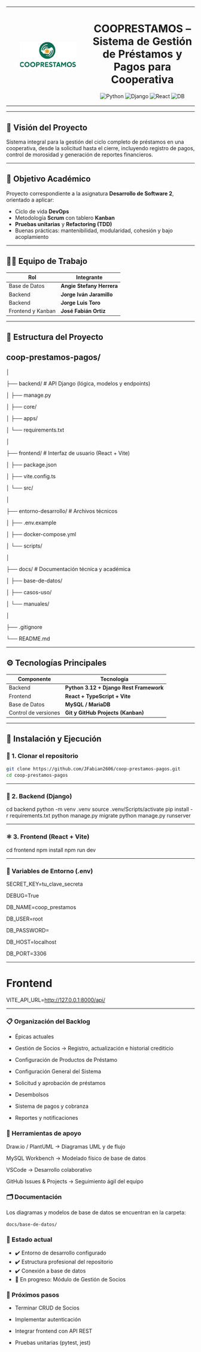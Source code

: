 <table>
  <tr>
    <td width="210" align="center" valign="middle">
      <img src="docs/img/logo-cooprestamos-sin-fondo.png" alt="Logo COOPRESTAMOS" width="150">
    </td>
    <td valign="middle">
      <h1 align="center">COOPRESTAMOS – Sistema de Gestión de Préstamos y Pagos para Cooperativa</h1>
      <p align="center">
        <img alt="Python" src="https://img.shields.io/badge/Python-3.12-informational">
        <img alt="Django" src="https://img.shields.io/badge/Django-REST-success">
        <img alt="React" src="https://img.shields.io/badge/React-Vite-blue">
        <img alt="DB" src="https://img.shields.io/badge/DB-MySQL%2FMariaDB-yellow">
      </p>
    </td>
  </tr>
</table>

<hr/>



## 👀 Visión del Proyecto
Sistema integral para la gestión del ciclo completo de préstamos en una cooperativa, desde la solicitud hasta el cierre, incluyendo registro de pagos, control de morosidad y generación de reportes financieros.

---

## 🎯 Objetivo Académico
Proyecto correspondiente a la asignatura **Desarrollo de Software 2**, orientado a aplicar:

- Ciclo de vida **DevOps**
- Metodología **Scrum** con tablero **Kanban**
- **Pruebas unitarias** y **Refactoring (TDD)**
- Buenas prácticas: mantenibilidad, modularidad, cohesión y bajo acoplamiento

---

## 👨‍💻 Equipo de Trabajo
| Rol | Integrante |
|-----|-------------|
| Base de Datos | **Angie Stefany Herrera** |
| Backend | **Jorge Iván Jaramillo** |
| Backend | **Jorge Luis Toro** |
| Frontend y Kanban | **José Fabián Ortiz** |

---

## 📁 Estructura del Proyecto

## coop-prestamos-pagos/
│

├── backend/ # API Django (lógica, modelos y endpoints)

│ ├── manage.py

│ ├── core/

│ ├── apps/

│ └── requirements.txt

│

├── frontend/ # Interfaz de usuario (React + Vite)

│ ├── package.json

│ ├── vite.config.ts

│ └── src/

│

├── entorno-desarrollo/ # Archivos técnicos

│ ├── .env.example

│ ├── docker-compose.yml

│ └── scripts/

│

├── docs/ # Documentación técnica y académica

│ ├── base-de-datos/

│ ├── casos-uso/

│ └── manuales/

│

├── .gitignore

└── README.md

---

## ⚙️ Tecnologías Principales

| Componente | Tecnología |
|-------------|-------------|
| Backend | **Python 3.12 + Django Rest Framework** |
| Frontend | **React + TypeScript + Vite** |
| Base de Datos | **MySQL / MariaDB** |
| Control de versiones | **Git y GitHub Projects (Kanban)** |

---

## 🚀 Instalación y Ejecución

### 🔧 1. Clonar el repositorio
```bash
git clone https://github.com/JFabian2606/coop-prestamos-pagos.git
cd coop-prestamos-pagos
```

---

### 🐍 2. Backend (Django)

cd backend
python -m venv .venv
source .venv/Scripts/activate
pip install -r requirements.txt
python manage.py migrate
python manage.py runserver

---

### ⚛️ 3. Frontend (React + Vite)
cd frontend
npm install
npm run dev

---

### 🧩 Variables de Entorno (.env)
SECRET_KEY=tu_clave_secreta

DEBUG=True

DB_NAME=coop_prestamos

DB_USER=root

DB_PASSWORD=

DB_HOST=localhost

DB_PORT=3306

---

# Frontend
VITE_API_URL=http://127.0.0.1:8000/api/

---

### 📋 Organización del Backlog

- Épicas actuales

- Gestión de Socios → Registro, actualización e historial crediticio

- Configuración de Productos de Préstamo

- Configuración General del Sistema

- Solicitud y aprobación de préstamos

- Desembolsos

- Sistema de pagos y cobranza

- Reportes y notificaciones

### 🧰 Herramientas de apoyo

Draw.io / PlantUML → Diagramas UML y de flujo

MySQL Workbench → Modelado físico de base de datos

VSCode → Desarrollo colaborativo

GitHub Issues & Projects → Seguimiento ágil del equipo

### 🗂️ Documentación

Los diagramas y modelos de base de datos se encuentran en la carpeta:

```docs/base-de-datos/```

### 🏁 Estado actual

- ✔️ Entorno de desarrollo configurado
- ✔️ Estructura profesional del repositorio
- ✔️ Conexión a base de datos
- 🚧 En progreso: Módulo de Gestión de Socios

### 📅 Próximos pasos

- Terminar CRUD de Socios

- Implementar autenticación

- Integrar frontend con API REST

- Pruebas unitarias (pytest, jest)
